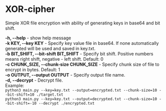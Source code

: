 # XOR-cipher

Simple XOR file encryption with ability of generating keys in base64 and bit shift.

  **-h, --help** - show help message  
  **-k KEY, --key KEY** - Specify key value file in base64. If none automatically generated will be used and saved in key.txt.  
  **-b BIT_SHIFT, --bit-shift BIT_SHIFT** - Specify bit shift. Positive numbers means right shift, negative - left shift. Default: 0  
  **-c CHUNK_SIZE, --chunk-size CHUNK_SIZE** - Specify chunk size of file to encrypt in bytes. Default: 1  
  **-o OUTPUT, --output OUTPUT** - Specify output file name.  
  **-d, --decrypt** - Decrypt file.  
Example:  
`python3 main.py --key=key.txt --output=encrypted.txt --chunk-size=10 --bit-shift=10 ./target.txt`  
`python3 main.py --key=key.txt --output=decrypted.txt --chunk-size=10 --bit-shift=-10 --decrypt ./encrypted.txt`  
